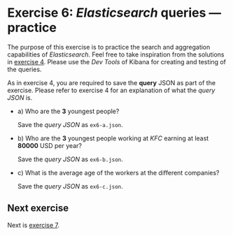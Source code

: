 # Exercise 6: _Elasticsearch_ queries — practice

The purpose of this exercise is to practice the search and aggregation capabilities of _Elasticsearch_. Feel free to take inspiration from the solutions in [exercise 4](exercise4.md). Please use the _Dev Tools_ of Kibana for creating and testing of the queries.

As in exercise 4, you are required to save the **query** JSON as part of the exercise. Please refer to exercise 4 for an explanation of what the _query JSON_ is.

- a) Who are the **3** youngest people?

  Save the _query JSON_ as `ex6-a.json`.

- b) Who are the **3** youngest people working at _KFC_ earning at least **80000** USD per year?

  Save the _query JSON_ as `ex6-b.json`.

- c) What is the average age of the workers at the different companies?

  Save the _query JSON_ as `ex6-c.json`.

## Next exercise

Next is [exercise 7](exercise7.md).
